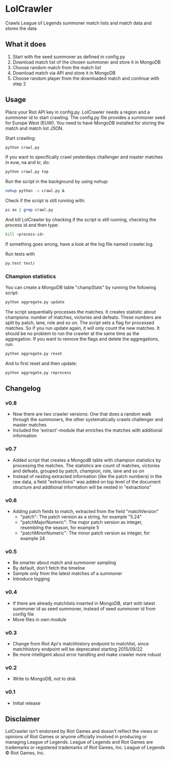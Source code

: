 # LolCrawler
Crawls League of Legends summoner match lists and match data and stores the data


## What it does
1. Start with the seed summoner as defined in config.py
2. Download match list of the chosen summoner and store it in MongoDB
3. Choose random match from the match list
4. Download match via API and store it in MongoDB
5. Choose random player from the downloaded match and continue with step 2

## Usage
Place your Riot API key in config.py. LolCrawler needs a region and a summoner id to start crawling. The config.py file provides a summoner seed for Europe West (EUW). You need to have MongoDB installed for storing the match and match list JSON.

Start crawling:

```bash
python crawl.py
```

If you want to specifically crawl yesterdays challenger and master matches in euw, na and kr, do:
```bash
python crawl.py top
```

Run the script in the background by using nohup:
```bash
nohup python -u crawl.py &
```

Check if the script is still running with:
```bash
ps ax | grep crawl.py
```

And kill LolCrawler by checking if the script is still running, checking the process id and then type:
```bash
kill <process-id>
```

If something goes wrong, have a look at the log file named crawler.log.


Run tests with
```bash
py.test test/
```

### Champion statistics

You can create a MongoDB table "champStats" by running the following script:
```bash
python aggregate.py update
```
The script sequentially processes the matches. It creates statistic about champions: number of matches, victories and defeats.
These numbers are split by patch, lane, role and so on. The script sets a flag for processed matches. So if you run
update again, it will only count the new matches. It should be no problem to run the crawler at the same time as the aggregation.
If you want to remove the flags and delete the aggregations, run:
```bash
python aggregate.py reset
```
And to first reset and then update:
```bash
python aggregate.py reprocess
```


## Changelog

### v0.8
- Now there are two crawler versions: One that does a random walk through the summoners, the other systematically crawls challenger and master matches
- Included the 'extract'-module that enriches the matches with additional information

### v0.7
- Added script that creates a MongodB table with champion statistics by processing the matches.
  The statistics are count of matches, victories and defeats, grouped by patch, champion, role, lane and so on
- Instead of nesting extracted information (like the patch numbers) in the raw data, a field "extractions" was added on top
  level of the document structure and additional information will be nested in "extractions"

### v0.6
- Adding patch fields to match, extracted from the field "matchVersion"
  - "patch": The patch version as a string, for example "5.24"
  - "patchMajorNumeric": The major patch version as integer, resembling the season, for example 5
  - "patchMinorNumeric": The minor patch version as integer, for example 24

### v0.5
- Be smarter about match and summoner sampling
- By default, don't fetch the timeline
- Sample only from the latest matches of a summoner
- Introduce logging

### v0.4
- If there are already matchlists inserted in MongoDB, start with latest summoner id as seed summoner, instead of seed summoner id from config file
- Move files in own module

### v0.3
- Change from Riot Api's matchhistory endpoint to matchlist, since matchhistory endpoint will be deprecated starting 2015/09/22
- Be more intelligent about error handling and make crawler more robust

### v0.2
- Write to MongoDB, not to disk

### v0.1
- Initial release

## Disclaimer
LolCrawler isn’t endorsed by Riot Games and doesn’t reflect the views or opinions of Riot Games or anyone officially involved in producing or managing League of Legends. League of Legends and Riot Games are trademarks or registered trademarks of Riot Games, Inc. League of Legends © Riot Games, Inc.




